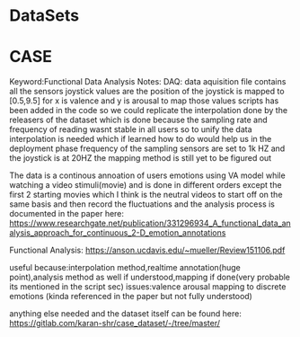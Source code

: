 # DataSets

# CASE
Keyword:Functional Data Analysis
Notes:
  DAQ: data aquisition file contains all the sensors
  joystick values are the position of the joystick is mapped to [0.5,9.5] for x is valence and y is arousal to map those values
  scripts has been added in the code so we could replicate the interpolation done by the releasers of the dataset which is done because the sampling rate and frequency     of reading wasnt stable in all users so to unify the data interpolation is needed which if learned how to do would help us in the deployment phase
  frequency of the sampling sensors are set to 1k HZ and the joystick is at 20HZ the mapping method is still yet to be figured out
  
The data is a continous annoation of users emotions using VA model while watching a video stimuli(movie) and is done in different orders except the first 2 starting movies which I think is the neutral videos to start off on the same basis and then record the fluctuations and the analysis process is documented in the paper here:
https://www.researchgate.net/publication/331296934_A_functional_data_analysis_approach_for_continuous_2-D_emotion_annotations

Functional Analysis:
https://anson.ucdavis.edu/~mueller/Review151106.pdf

useful because:interpolation method,realtime annotation(huge point),analysis method as well if understood,mapping if done(very probable its mentioned in the script sec)
issues:valence arousal mapping to discrete emotions (kinda referenced in the paper but not fully understood)

anything else needed and the dataset itself can be found here:
https://gitlab.com/karan-shr/case_dataset/-/tree/master/
